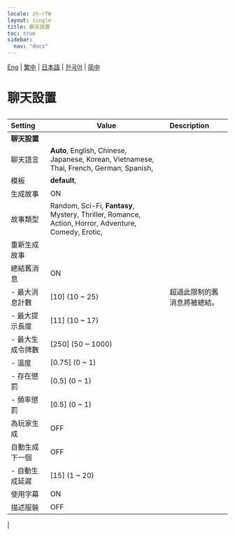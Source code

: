 ```yaml
---
locale: zh-rTW
layout: single
title: 聊天設置
toc: true
sidebar:
  nav: "docs"
---
```

[Eng](/dancexr/menu/2025.4/chat/chat_settings) | [繁中](/tw/dancexr/menu/2025.4/chat/chat_settings) | [日本語](/jp/dancexr/menu/2025.4/chat/chat_settings) | [한국어](/kr/dancexr/menu/2025.4/chat/chat_settings) | [简中](/zh/dancexr/menu/2025.4/chat/chat_settings)

# 聊天設置

## 

| Setting | Value | Description |
| :--- | --- | :--- |
|**聊天設置** | | 
| 聊天語言 |  **Auto**,  English,  Chinese,  Japanese,  Korean,  Vietnamese,  Thai,  French,  German,  Spanish,  |  |
| 模板 |  **default**,  |  |
| 生成故事 | ON | 
| 故事類型 |  Random,  Sci-Fi,  **Fantasy**,  Mystery,  Thriller,  Romance,  Action,  Horror,  Adventure,  Comedy,  Erotic,  |  |
| 重新生成故事 || 
| 總結舊消息 | ON | 
|- 最大消息計數 | [10] (10 ~ 25) | 超過此限制的舊消息將被總結。
|- 最大提示長度 | [11] (10 ~ 17) | 
|- 最大生成令牌數 | [250] (50 ~ 1000) | 
|- 溫度 | [0.75] (0 ~ 1) | 
|- 存在懲罰 | [0.5] (0 ~ 1) | 
|- 頻率懲罰 | [0.5] (0 ~ 1) | 
| 為玩家生成 | OFF | 
| 自動生成下一個 | OFF | 
|- 自動生成延遲 | [15] (1 ~ 20) | 
| 使用字幕 | ON | 
| 描述服裝 | OFF | 
|

